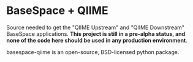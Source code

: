 BaseSpace + QIIME
=================

Source needed to get the "QIIME Upstream" and "QIIME Downstream" BaseSpace
applications. **This project is still in a pre-alpha status, and none of
the code here should be used in any production environment**.

basespace-qiime is an open-source, BSD-licensed python package.
